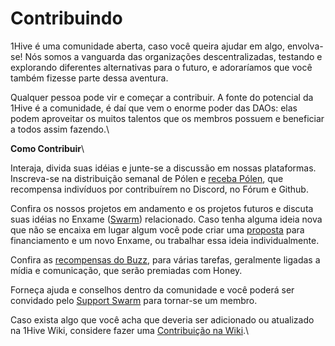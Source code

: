 # Contribuindo

1Hive é uma comunidade aberta, caso você queira ajudar em algo, envolva-se! Nós somos a vanguarda das organizações descentralizadas, testando e explorando diferentes alternativas para o futuro, e adoraríamos que você também fizesse parte dessa aventura.

Qualquer pessoa pode vir e começar a contribuir. A fonte do potencial da 1Hive é a comunidade, é daí que vem o enorme poder das DAOs: elas podem aproveitar os muitos talentos que os membros possuem e beneficiar a todos assim fazendo.\


**Como Contribuir**\



Interaja, divida suas idéias e junte-se a discussão em nossas plataformas. Inscreva-se na distribuição semanal de Pólen e [receba Pólen](https://1hive.gitbook.io/1hive/getting-started/pollen), que recompensa indivíduos por contribuírem no Discord, no Fórum e Github.

Confira os nossos projetos em andamento e os projetos futuros e discuta suas idéias no Enxame ([Swarm](https://1hive.gitbook.io/1hive/community/swarms)) relacionado. Caso tenha alguma ideia nova que não se encaixa em lugar algum você pode criar uma [proposta](https://1hive.gitbook.io/1hive/projects/honey/participation) para financiamento e um novo Enxame, ou trabalhar essa ideia individualmente.

Confira as [recompensas do Buzz](https://1hive.gitbook.io/1hive/community/media/buzz-bounty), para várias tarefas, geralmente ligadas a mídia e comunicação, que serão premiadas com Honey.

Forneça ajuda e conselhos dentro da comunidade e você poderá ser convidado pelo [Support Swarm](about:blank) para tornar-se um membro.

Caso exista algo que você acha que deveria ser adicionado ou atualizado na 1Hive Wiki, considere fazer uma [Contribuição na Wiki](https://1hive.gitbook.io/1hive/guides/wiki-contribution).\
